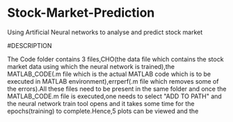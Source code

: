 # Stock-Market-Prediction
Using Artificial Neural networks to analyse and predict stock market

#DESCRIPTION

The Code folder contains 3 files,CHO(the data file which contains the stock market data using which the neural network is trained),the MATLAB_CODE(.m file which is the actual MATLAB code which is to be executed in MATLAB environment),errperf(.m file which removes some of the errors).All these files need to be present in the same folder and once the MATLAB_CODE.m file is executed,one needs to select "ADD TO PATH" and the neural network train tool opens and it takes some time for the epochs(training) to complete.Hence,5 plots can be viewed and the 
